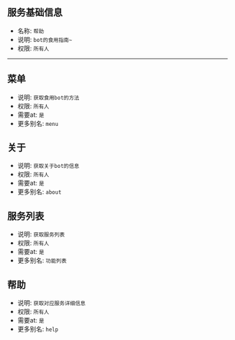 ## 服务基础信息

- 名称: `帮助`
- 说明: `bot的食用指南~`
- 权限: `所有人`

---

## 菜单

- 说明: `获取食用bot的方法`
- 权限: `所有人`
- 需要at: `是`
- 更多别名: `menu`

## 关于

- 说明: `获取关于bot的信息`
- 权限: `所有人`
- 需要at: `是`
- 更多别名: `about`

## 服务列表

- 说明: `获取服务列表`
- 权限: `所有人`
- 需要at: `是`
- 更多别名: `功能列表`

## 帮助

- 说明: `获取对应服务详细信息`
- 权限: `所有人`
- 需要at: `是`
- 更多别名: `help`
